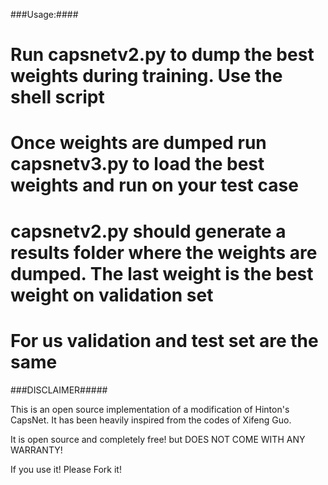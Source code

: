 
###Usage:####
#  Run capsnetv2.py to dump the best weights during training. Use the shell script
#  Once weights are dumped run capsnetv3.py to load the best weights and run on your test case

#  capsnetv2.py should generate a results folder where the weights are dumped. The last weight is the best weight on validation set

#  For us validation and test set are the same

###DISCLAIMER#####

This is an open source implementation of a modification of Hinton's CapsNet. It has been heavily inspired from the codes of Xifeng Guo. 

It is open source and completely free! but DOES NOT COME WITH ANY WARRANTY! 

If you use it! Please Fork it!

   
 
